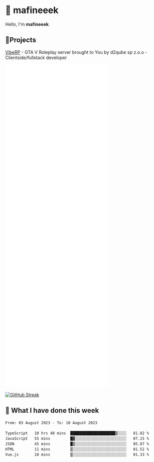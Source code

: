 # 👋 mafineeek
Hello, I'm **mafineeek**.

## 📝Projects

[VibeRP](https://v-rp.pl) - GTA V Roleplay server brought to You by d2qube sp z.o.o - Clientside/fullstack developer


![](./github-metrics.svg)

[![GitHub Streak](https://streak-stats.demolab.com/?user=mafineeek)](https://git.io/streak-stats)

## 📰 What I have done this week
<!--START_SECTION:waka-->

```txt
From: 03 August 2023 - To: 10 August 2023

TypeScript   10 hrs 40 mins  ████████████████████▒░░░░   81.82 %
JavaScript   55 mins         █▓░░░░░░░░░░░░░░░░░░░░░░░   07.15 %
JSON         45 mins         █▒░░░░░░░░░░░░░░░░░░░░░░░   05.87 %
HTML         11 mins         ▒░░░░░░░░░░░░░░░░░░░░░░░░   01.52 %
Vue.js       10 mins         ▒░░░░░░░░░░░░░░░░░░░░░░░░   01.33 %
```

<!--END_SECTION:waka-->
